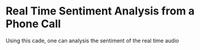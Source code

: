# Real Time Sentiment Analysis from a Phone Call
 Using this cade, one can analysis the sentiment of the real time audio
